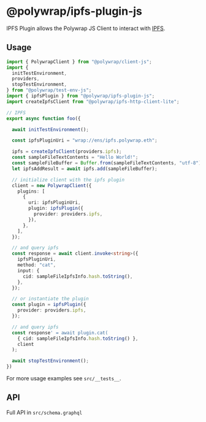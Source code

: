 # @polywrap/ipfs-plugin-js

IPFS Plugin allows the Polywrap JS Client to interact with [IPFS](https://ipfs.io/).

## Usage

``` typescript
import { PolywrapClient } from "@polywrap/client-js";
import {
  initTestEnvironment,
  providers,
  stopTestEnvironment,
} from "@polywrap/test-env-js";
import { ipfsPlugin } from "@polywrap/ipfs-plugin-js";
import createIpfsClient from "@polywrap/ipfs-http-client-lite";

// IPFS
export async function foo({

  await initTestEnvironment();

  const ipfsPluginUri = "wrap://ens/ipfs.polywrap.eth";

  ipfs = createIpfsClient(providers.ipfs);
  const sampleFileTextContents = "Hello World!";
  const sampleFileBuffer = Buffer.from(sampleFileTextContents, "utf-8");
  let ipfsAddResult = await ipfs.add(sampleFileBuffer);

  // initialize client with the ipfs plugin
  client = new PolywrapClient({
    plugins: [
      {
        uri: ipfsPluginUri,
        plugin: ipfsPlugin({
          provider: providers.ipfs,
        }),
      },
    ],
  });

  // and query ipfs
  const response = await client.invoke<string>({
    ipfsPluginUri,
    method: "cat",
    input: {
      cid: sampleFileIpfsInfo.hash.toString(),
    },
  });

  // or instantiate the plugin
  const plugin = ipfsPlugin({
    provider: providers.ipfs,
  });

  // and query ipfs
  const response' = await plugin.cat(
    { cid: sampleFileIpfsInfo.hash.toString() },
    client
  );

  await stopTestEnvironment();
})
```

For more usage examples see `src/__tests__`.

## API

Full API in `src/schema.graphql`
